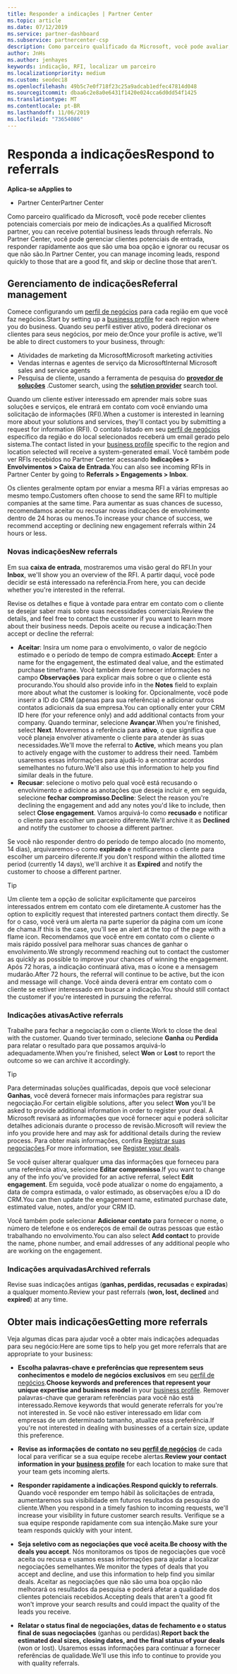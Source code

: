```yaml
---
title: Responder a indicações | Partner Center
ms.topic: article
ms.date: 07/12/2019
ms.service: partner-dashboard
ms.subservice: partnercenter-csp
description: Como parceiro qualificado da Microsoft, você pode avaliar, negociar e responder a indicações por meio do Partner Center.
author: JnHs
ms.author: jenhayes
keywords: indicação, RFI, localizar um parceiro
ms.localizationpriority: medium
ms.custom: seodec18
ms.openlocfilehash: 49b5c7e0f718f23c25a9adcab1edfec47814d048
ms.sourcegitcommit: dbaa6c2e8a0e6431f1420e024cca6d0dd54f1425
ms.translationtype: MT
ms.contentlocale: pt-BR
ms.lasthandoff: 11/06/2019
ms.locfileid: "73654086"
---
```

# <a name="respond-to-referrals"></a><span data-ttu-id="f254f-104">Responda a indicações</span><span class="sxs-lookup"><span data-stu-id="f254f-104">Respond to referrals</span></span>

<span data-ttu-id="f254f-105">**Aplica-se a**</span><span class="sxs-lookup"><span data-stu-id="f254f-105">**Applies to**</span></span>

-  <span data-ttu-id="f254f-106">Partner Center</span><span class="sxs-lookup"><span data-stu-id="f254f-106">Partner Center</span></span>

<span data-ttu-id="f254f-107">Como parceiro qualificado da Microsoft, você pode receber clientes potenciais comerciais por meio de indicações.</span><span class="sxs-lookup"><span data-stu-id="f254f-107">As a qualified Microsoft partner, you can receive potential business leads through referrals.</span></span> <span data-ttu-id="f254f-108">No Partner Center, você pode gerenciar clientes potenciais de entrada, responder rapidamente aos que são uma boa opção e ignorar ou recusar os que não são.</span><span class="sxs-lookup"><span data-stu-id="f254f-108">In Partner Center, you can manage incoming leads, respond quickly to those that are a good fit, and skip or decline those that aren't.</span></span> 

## <a name="referral-management"></a><span data-ttu-id="f254f-109">Gerenciamento de indicações</span><span class="sxs-lookup"><span data-stu-id="f254f-109">Referral management</span></span>

<span data-ttu-id="f254f-110">Comece configurando um [perfil de negócios](create-a-marketing-profile.md) para cada região em que você faz negócios.</span><span class="sxs-lookup"><span data-stu-id="f254f-110">Start by setting up a [business profile](create-a-marketing-profile.md) for each region where you do business.</span></span> <span data-ttu-id="f254f-111">Quando seu perfil estiver ativo, poderá direcionar os clientes para seus negócios, por meio de:</span><span class="sxs-lookup"><span data-stu-id="f254f-111">Once your profile is active, we'll be able to direct customers to your business, through:</span></span>

*  <span data-ttu-id="f254f-112">Atividades de marketing da Microsoft</span><span class="sxs-lookup"><span data-stu-id="f254f-112">Microsoft marketing activities</span></span>
*  <span data-ttu-id="f254f-113">Vendas internas e agentes de serviço da Microsoft</span><span class="sxs-lookup"><span data-stu-id="f254f-113">Internal Microsoft sales and service agents</span></span>
*  <span data-ttu-id="f254f-114">Pesquisa de cliente, usando a ferramenta de pesquisa do **[provedor de soluções](https://www.microsoft.com/solution-providers/home)** .</span><span class="sxs-lookup"><span data-stu-id="f254f-114">Customer search, using the **[solution provider](https://www.microsoft.com/solution-providers/home)** search tool.</span></span>

<span data-ttu-id="f254f-115">Quando um cliente estiver interessado em aprender mais sobre suas soluções e serviços, ele entrará em contato com você enviando uma solicitação de informações (RFI).</span><span class="sxs-lookup"><span data-stu-id="f254f-115">When a customer is interested in learning more about your solutions and services, they'll contact you by submitting a request for information (RFI).</span></span> <span data-ttu-id="f254f-116">O contato listado em seu [perfil de negócios](create-a-marketing-profile.md) específico da região e do local selecionados receberá um email gerado pelo sistema.</span><span class="sxs-lookup"><span data-stu-id="f254f-116">The contact listed in your [business profile](create-a-marketing-profile.md) specific to the region and location selected will receive a system-generated email.</span></span> <span data-ttu-id="f254f-117">Você também pode ver RFIs recebidos no Partner Center acessando **Indicações > Envolvimentos > Caixa de Entrada**.</span><span class="sxs-lookup"><span data-stu-id="f254f-117">You can also see incoming RFIs in Partner Center by going to **Referrals > Engagements > Inbox**.</span></span>

<span data-ttu-id="f254f-118">Os clientes geralmente optam por enviar a mesma RFI a várias empresas ao mesmo tempo.</span><span class="sxs-lookup"><span data-stu-id="f254f-118">Customers often choose to send the same RFI to multiple companies at the same time.</span></span> <span data-ttu-id="f254f-119">Para aumentar as suas chances de sucesso, recomendamos aceitar ou recusar novas indicações de envolvimento dentro de 24 horas ou menos.</span><span class="sxs-lookup"><span data-stu-id="f254f-119">To increase your chance of success, we recommend accepting or declining new engagement referrals within 24 hours or less.</span></span>

### <a name="new-referrals"></a><span data-ttu-id="f254f-120">Novas indicações</span><span class="sxs-lookup"><span data-stu-id="f254f-120">New referrals</span></span>

<span data-ttu-id="f254f-121">Em sua **caixa de entrada**, mostraremos uma visão geral do RFI.</span><span class="sxs-lookup"><span data-stu-id="f254f-121">In your **Inbox**, we'll show you an overview of the RFI.</span></span> <span data-ttu-id="f254f-122">A partir daqui, você pode decidir se está interessado na referência.</span><span class="sxs-lookup"><span data-stu-id="f254f-122">From here, you can decide whether you're interested in the referral.</span></span>

<span data-ttu-id="f254f-123">Revise os detalhes e fique à vontade para entrar em contato com o cliente se desejar saber mais sobre suas necessidades comerciais.</span><span class="sxs-lookup"><span data-stu-id="f254f-123">Review the details, and feel free to contact the customer if you want to learn more about their business needs.</span></span> <span data-ttu-id="f254f-124">Depois aceite ou recuse a indicação:</span><span class="sxs-lookup"><span data-stu-id="f254f-124">Then accept or decline the referral:</span></span>

*  <span data-ttu-id="f254f-125">**Aceitar**: Insira um nome para o envolvimento, o valor de negócio estimado e o período de tempo de compra estimado.</span><span class="sxs-lookup"><span data-stu-id="f254f-125">**Accept**: Enter a name for the engagement, the estimated deal value, and the estimated purchase timeframe.</span></span> <span data-ttu-id="f254f-126">Você também deve fornecer informações no campo **Observações** para explicar mais sobre o que o cliente está procurando.</span><span class="sxs-lookup"><span data-stu-id="f254f-126">You should also provide info in the **Notes** field to explain more about what the customer is looking for.</span></span> <span data-ttu-id="f254f-127">Opcionalmente, você pode inserir a ID do CRM (apenas para sua referência) e adicionar outros contatos adicionais da sua empresa.</span><span class="sxs-lookup"><span data-stu-id="f254f-127">You can optionally enter your CRM ID here (for your reference only) and add additional contacts from your company.</span></span> <span data-ttu-id="f254f-128">Quando terminar, selecione **Avançar**.</span><span class="sxs-lookup"><span data-stu-id="f254f-128">When you're finished, select **Next**.</span></span> <span data-ttu-id="f254f-129">Moveremos a referência para **ativo**, o que significa que você planeja envolver ativamente o cliente para atender às suas necessidades.</span><span class="sxs-lookup"><span data-stu-id="f254f-129">We'll move the referral to **Active**, which means you plan to actively engage with the customer to address their need.</span></span> <span data-ttu-id="f254f-130">Também usaremos essas informações para ajudá-lo a encontrar acordos semelhantes no futuro.</span><span class="sxs-lookup"><span data-stu-id="f254f-130">We'll also use this information to help you find similar deals in the future.</span></span>
*  <span data-ttu-id="f254f-131">**Recusar**: selecione o motivo pelo qual você está recusando o envolvimento e adicione as anotações que deseja incluir e, em seguida, selecione **fechar compromisso**.</span><span class="sxs-lookup"><span data-stu-id="f254f-131">**Decline**: Select the reason you're declining the engagement and add any notes you'd like to include, then select **Close engagement**.</span></span> <span data-ttu-id="f254f-132">Vamos arquivá-lo como **recusado** e notificar o cliente para escolher um parceiro diferente.</span><span class="sxs-lookup"><span data-stu-id="f254f-132">We'll archive it as **Declined** and notify the customer to choose a different partner.</span></span>

<span data-ttu-id="f254f-133">Se você não responder dentro do período de tempo alocado (no momento, 14 dias), arquivaremos-o como **expirado** e notificaremos o cliente para escolher um parceiro diferente.</span><span class="sxs-lookup"><span data-stu-id="f254f-133">If you don't respond within the allotted time period (currently 14 days), we'll archive it as **Expired** and notify the customer to choose a different partner.</span></span>

> [!TIP]
> <span data-ttu-id="f254f-134">Um cliente tem a opção de solicitar explicitamente que parceiros interessados entrem em contato com ele diretamente.</span><span class="sxs-lookup"><span data-stu-id="f254f-134">A customer has the option to explicitly request that interested partners contact them directly.</span></span> <span data-ttu-id="f254f-135">Se for o caso, você verá um alerta na parte superior da página com um ícone de chama.</span><span class="sxs-lookup"><span data-stu-id="f254f-135">If this is the case, you'll see an alert at the top of the page with a flame icon.</span></span> <span data-ttu-id="f254f-136">Recomendamos que você entre em contato com o cliente o mais rápido possível para melhorar suas chances de ganhar o envolvimento.</span><span class="sxs-lookup"><span data-stu-id="f254f-136">We strongly recommend reaching out to contact the customer as quickly as possible to improve your chances of winning the engagement.</span></span> <span data-ttu-id="f254f-137">Após 72 horas, a indicação continuará ativa, mas o ícone e a mensagem mudarão.</span><span class="sxs-lookup"><span data-stu-id="f254f-137">After 72 hours, the referral will continue to be active, but the icon and message will change.</span></span> <span data-ttu-id="f254f-138">Você ainda deverá entrar em contato com o cliente se estiver interessado em buscar a indicação.</span><span class="sxs-lookup"><span data-stu-id="f254f-138">You should still contact the customer if you're interested in pursuing the referral.</span></span>

### <a name="active-referrals"></a><span data-ttu-id="f254f-139">Indicações ativas</span><span class="sxs-lookup"><span data-stu-id="f254f-139">Active referrals</span></span>

<span data-ttu-id="f254f-140">Trabalhe para fechar a negociação com o cliente.</span><span class="sxs-lookup"><span data-stu-id="f254f-140">Work to close the deal with the customer.</span></span> <span data-ttu-id="f254f-141">Quando tiver terminado, selecione **Ganha** ou **Perdida** para relatar o resultado para que possamos arquivá-lo adequadamente.</span><span class="sxs-lookup"><span data-stu-id="f254f-141">When you're finished, select **Won** or **Lost** to report the outcome so we can archive it accordingly.</span></span>

> [!TIP]
> <span data-ttu-id="f254f-142">Para determinadas soluções qualificadas, depois que você selecionar **Ganhas**, você deverá fornecer mais informações para registrar sua negociação.</span><span class="sxs-lookup"><span data-stu-id="f254f-142">For certain eligible solutions, after you select **Won** you'll be asked to provide additional information in order to register your deal.</span></span> <span data-ttu-id="f254f-143">A Microsoft revisará as informações que você fornecer aqui e poderá solicitar detalhes adicionais durante o processo de revisão.</span><span class="sxs-lookup"><span data-stu-id="f254f-143">Microsoft will review the info you provide here and may ask for additional details during the review process.</span></span> <span data-ttu-id="f254f-144">Para obter mais informações, confira [Registrar suas negociações](register-deals.md).</span><span class="sxs-lookup"><span data-stu-id="f254f-144">For more information, see [Register your deals](register-deals.md).</span></span>

<span data-ttu-id="f254f-145">Se você quiser alterar qualquer uma das informações que forneceu para uma referência ativa, selecione **Editar compromisso**.</span><span class="sxs-lookup"><span data-stu-id="f254f-145">If you want to change any of the info you've provided for an active referral, select **Edit engagement**.</span></span> <span data-ttu-id="f254f-146">Em seguida, você pode atualizar o nome do engajamento, a data de compra estimada, o valor estimado, as observações e/ou a ID do CRM.</span><span class="sxs-lookup"><span data-stu-id="f254f-146">You can then update the engagement name, estimated purchase date, estimated value, notes, and/or your CRM ID.</span></span>

<span data-ttu-id="f254f-147">Você também pode selecionar **Adicionar contato** para fornecer o nome, o número de telefone e os endereços de email de outras pessoas que estão trabalhando no envolvimento.</span><span class="sxs-lookup"><span data-stu-id="f254f-147">You can also select **Add contact** to provide the name, phone number, and email addresses of any additional people who are working on the engagement.</span></span>


### <a name="archived-referrals"></a><span data-ttu-id="f254f-148">Indicações arquivadas</span><span class="sxs-lookup"><span data-stu-id="f254f-148">Archived referrals</span></span>

<span data-ttu-id="f254f-149">Revise suas indicações antigas (**ganhas, perdidas, recusadas** e **expiradas**) a qualquer momento.</span><span class="sxs-lookup"><span data-stu-id="f254f-149">Review your past referrals (**won, lost, declined** and **expired**) at any time.</span></span> 

## <a name="getting-more-referrals"></a><span data-ttu-id="f254f-150">Obter mais indicações</span><span class="sxs-lookup"><span data-stu-id="f254f-150">Getting more referrals</span></span>

<span data-ttu-id="f254f-151">Veja algumas dicas para ajudar você a obter mais indicações adequadas para seu negócio:</span><span class="sxs-lookup"><span data-stu-id="f254f-151">Here are some tips to help you get more referrals that are appropriate to your business:</span></span>

*  <span data-ttu-id="f254f-152">**Escolha palavras-chave e preferências que representem seus conhecimentos e modelo de negócios exclusivos** em seu [perfil de negócios](create-a-marketing-profile.md).</span><span class="sxs-lookup"><span data-stu-id="f254f-152">**Choose keywords and preferences that represent your unique expertise and business model** in your [business profile](create-a-marketing-profile.md).</span></span> <span data-ttu-id="f254f-153">Remover palavras-chave que geraram referências para você não está interessado.</span><span class="sxs-lookup"><span data-stu-id="f254f-153">Remove keywords that would generate referrals for you're not interested in.</span></span> <span data-ttu-id="f254f-154">Se você não estiver interessado em lidar com empresas de um determinado tamanho, atualize essa preferência.</span><span class="sxs-lookup"><span data-stu-id="f254f-154">If you're not interested in dealing with businesses of a certain size, update this preference.</span></span>

*  <span data-ttu-id="f254f-155">**Revise as informações de contato no seu [perfil de negócios](create-a-marketing-profile.md)** de cada local para verificar se a sua equipe recebe alertas.</span><span class="sxs-lookup"><span data-stu-id="f254f-155">**Review your contact information in your [business profile](create-a-marketing-profile.md)** for each location to make sure that your team gets incoming alerts.</span></span>

*  <span data-ttu-id="f254f-156">**Responder rapidamente a indicações**.</span><span class="sxs-lookup"><span data-stu-id="f254f-156">**Respond quickly to referrals**.</span></span> <span data-ttu-id="f254f-157">Quando você responder em tempo hábil às solicitações de entrada, aumentaremos sua visibilidade em futuros resultados da pesquisa do cliente.</span><span class="sxs-lookup"><span data-stu-id="f254f-157">When you respond in a timely fashion to incoming requests, we'll increase your visibility in future customer search results.</span></span> <span data-ttu-id="f254f-158">Verifique se a sua equipe responde rapidamente com sua intenção.</span><span class="sxs-lookup"><span data-stu-id="f254f-158">Make sure your team responds quickly with your intent.</span></span>

*  <span data-ttu-id="f254f-159">**Seja seletivo com as negociações que você aceita**.</span><span class="sxs-lookup"><span data-stu-id="f254f-159">**Be choosy with the deals you accept**.</span></span> <span data-ttu-id="f254f-160">Nós monitoramos os tipos de negociações que você aceita ou recusa e usamos essas informações para ajudar a localizar negociações semelhantes.</span><span class="sxs-lookup"><span data-stu-id="f254f-160">We monitor the types of deals that you accept and decline, and use this information to help find you similar deals.</span></span> <span data-ttu-id="f254f-161">Aceitar as negociações que não são uma boa opção não melhorará os resultados da pesquisa e poderá afetar a qualidade dos clientes potenciais recebidos.</span><span class="sxs-lookup"><span data-stu-id="f254f-161">Accepting deals that aren't a good fit won't improve your search results and could impact the quality of the leads you receive.</span></span>

*  <span data-ttu-id="f254f-162">**Relatar o status final de negociações, datas de fechamento e o status final de suas negociações** (ganhas ou perdidas).</span><span class="sxs-lookup"><span data-stu-id="f254f-162">**Report back the estimated deal sizes, closing dates, and the final status of your deals** (won or lost).</span></span> <span data-ttu-id="f254f-163">Usaremos essas informações para continuar a fornecer referências de qualidade.</span><span class="sxs-lookup"><span data-stu-id="f254f-163">We'll use this info to continue to provide you with quality referrals.</span></span>
